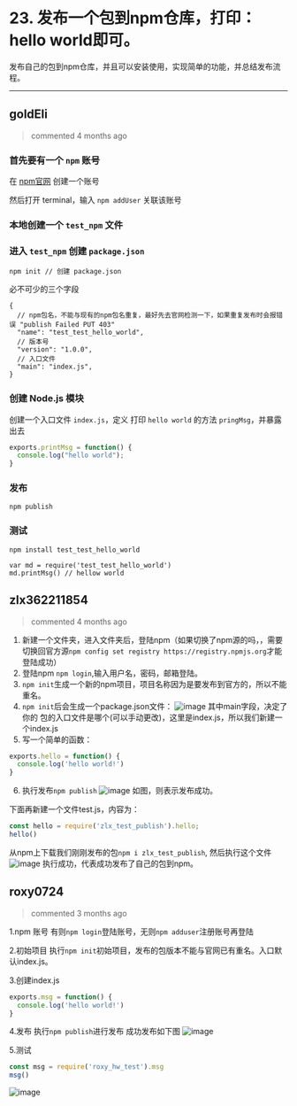 
 # 23. 发布一个包到npm仓库，打印：hello world即可。 
 发布自己的包到npm仓库，并且可以安装使用，实现简单的功能，并总结发布流程。 
 ***
## goldEli 
 > commented 4 months ago 

### 首先要有一个 `npm` 账号

在 [npm官网](https://www.npmjs.com) 创建一个账号

然后打开 terminal，输入 `npm addUser` 关联该账号

### 本地创建一个 `test_npm` 文件
### 进入 `test_npm` 创建 `package.json`


```
npm init // 创建 package.json

```
必不可少的三个字段 


```
{
  // npm包名，不能与现有的npm包名重复，最好先去官网检测一下，如果重复发布时会报错误 "publish Failed PUT 403" 
  "name": "test_test_hello_world", 
  // 版本号
  "version": "1.0.0",
  // 入口文件
  "main": "index.js", 
}

```

### 创建 Node.js 模块

创建一个入口文件 `index.js`，定义 打印 `hello world` 的方法 `pringMsg`，并暴露出去


```js
exports.printMsg = function() {
  console.log("hello world");
}

```

### 发布


```
npm publish

```

### 测试


```
npm install test_test_hello_world

```


```
var md = require('test_test_hello_world')
md.printMsg() // hellow world

```
## zlx362211854 
 > commented 4 months ago 

1. 新建一个文件夹，进入文件夹后，登陆npm（如果切换了npm源的吗，，需要切换回官方源`npm config set registry https://registry.npmjs.org`才能登陆成功）
2. 登陆npm `npm login`,输入用户名，密码，邮箱登陆。
3. `npm init`生成一个新的npm项目，项目名称因为是要发布到官方的，所以不能重名。
4. `npm init`后会生成一个package.json文件：
![image](https://user-images.githubusercontent.com/22437181/63417381-ba54b300-c433-11e9-9226-ea118a99fb4e.png)
其中main字段，决定了你的 包的入口文件是哪个(可以手动更改)，这里是index.js，所以我们新建一个index.js
5. 写一个简单的函数：

```javascript
exports.hello = function() {
  console.log('hello world!')
}

```
6. 执行发布`npm publish`
![image](https://user-images.githubusercontent.com/22437181/63417707-5e3e5e80-c434-11e9-84f2-4750b16b9ba1.png)
如图，则表示发布成功。

下面再新建一个文件test.js，内容为：

```javascript
const hello = require('zlx_test_publish').hello;
hello()

```
从npm上下载我们刚刚发布的包`npm i zlx_test_publish`,
然后执行这个文件
![image](https://user-images.githubusercontent.com/22437181/63418132-2be13100-c435-11e9-8ef8-bac44632935c.png)
执行成功，代表成功发布了自己的包到npm。


## roxy0724 
 > commented 3 months ago 

1.npm 账号
有则`npm login`登陆账号，无则`npm adduser`注册账号再登陆

2.初始项目
执行`npm init`初始项目，发布的包版本不能与官网已有重名。入口默认index.js。

3.创建index.js

```javascript
exports.msg = function() {
  console.log('hello world!')
}

```
4.发布
执行`npm publish`进行发布
成功发布如下图
![image](https://user-images.githubusercontent.com/24650134/64581373-6a2a9a00-d3bc-11e9-8a31-94218c603977.png)

5.测试

```javascript
const msg = require('roxy_hw_test').msg
msg()

```
![image](https://user-images.githubusercontent.com/24650134/64581647-83801600-d3bd-11e9-99b2-bf42fe739300.png)


